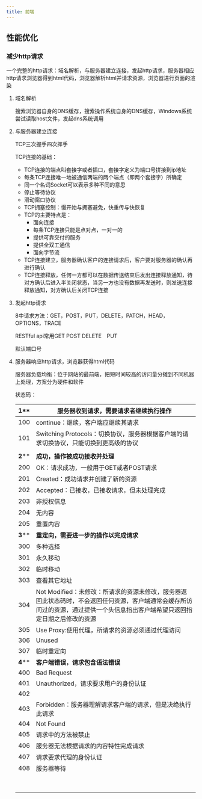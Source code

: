 ```yaml
---
title: 前端
---
```


## 性能优化

###  减少http请求

一个完整的http请求：域名解析，与服务器建立连接，发起http请求，服务器相应http请求浏览器得到html代码，浏览器解析html并请求资源，浏览器进行页面的渲染

1. 域名解析

   搜索浏览器自身的DNS缓存，搜索操作系统自身的DNS缓存，Windows系统尝试读取host文件，发起dns系统调用

2. 与服务器建立连接

   TCP三次握手四次挥手

   TCP连接的基础：

   - TCP连接的端点叫套接字或者插口，套接字定义为端口号拼接到ip地址
   - 每条TCP连接唯一地被通信两端的两个端点（即两个套接字）所确定
   - 同一个名词Socket可以表示多种不同的意思
   - 停止等待协议
   - 滑动窗口协议
   - TCP拥塞控制：慢开始与拥塞避免，快重传与快恢复
   - TCP的主要特点是：
     - 面向连接
     - 每条TCP连接只能是点对点，一对一的
     - 提供可靠交付的服务
     - 提供全双工通信
     - 面向字节流
   - TCP连接建立，服务器确认客户的连接请求后，客户要对服务器的确认再进行确认
   - TCP连接释放，任何一方都可以在数据传送结束后发出连接释放通知，待对方确认后进入半关闭状态，当另一方也没有数据再发送时，则发送连接释放通知，对方确认后关闭TCP连接

3. 发起http请求

   8中请求方法：GET，POST，PUT，DELETE，PATCH，HEAD，OPTIONS，TRACE

   RESTful api常用GET POST DELETE　PUT

   默认端口号

4. 服务器响应http请求，浏览器获得html代码

   服务器负载均衡：位于网站的最前端，把短时间较高的访问量分摊到不同机器上处理，方案分为硬件和软件

   状态码：

   | 1**     | 服务器收到请求，需要请求者继续执行操作                       |
   | ------- | ------------------------------------------------------------ |
   | 100     | continue：继续，客户端应继续其请求                           |
   | 101     | Switching Protocols：切换协议，服务器根据客户端的请求切换协议，只能切换到更高级的协议 |
   |         |                                                              |
   | **2**** | **成功，操作被成功接收并处理**                               |
   | 200     | OK：请求成功，一般用于GET或者POST请求                        |
   | 201     | Created：成功请求并创建了新的资源                            |
   | 202     | Accepted：已接收，已接收请求，但未处理完成                   |
   | 203     | 非授权信息                                                   |
   | 204     | 无内容                                                       |
   | 205     | 重置内容                                                     |
   | **3**** | **重定向，需要进一步的操作以完成请求**                       |
   | 300     | 多种选择                                                     |
   | 301     | 永久移动                                                     |
   | 302     | 临时移动                                                     |
   | 303     | 查看其它地址                                                 |
   | 304     | Not Modified：未修改：所请求的资源未修改，服务器返回此状态码时，不会返回任何资源，客户端通常会缓存所访问过的资源，通过提供一个头信息指出客户端希望只返回指定日期之后修改的资源 |
   | 305     | Use Proxy:使用代理，所请求的资源必须通过代理访问             |
   | 306     | Unused                                                       |
   | 307     | 临时重定向                                                   |
   | **4**** | **客户端错误，请求包含语法错误**                             |
   | 400     | Bad Request                                                  |
   | 401     | Unauthorized，请求要求用户的身份认证                         |
   | 402     |                                                              |
   | 403     | Forbidden：服务器理解请求客户端的请求，但是决绝执行此请求    |
   | 404     | Not Found                                                    |
   | 405     | 请求中的方法被禁止                                           |
   | 406     | 服务器无法根据请求的内容特性完成请求                         |
   | 407     | 请求要求代理的身份认证                                       |
   | 408     | 服务器等待                                                   |
   |         |                                                              |
   |         |                                                              |
   |         |                                                              |
   |         |                                                              |
   |         |                                                              |
   |         |                                                              |
   |         |                                                              |
   |         |                                                              |

   

